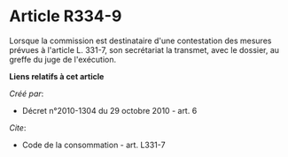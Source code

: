 # Article R334-9

Lorsque la commission est destinataire d'une contestation des mesures prévues à l'article L. 331-7, son secrétariat la
transmet, avec le dossier, au greffe du juge de l'exécution.

**Liens relatifs à cet article**

_Créé par_:

  - Décret n°2010-1304 du 29 octobre 2010 - art. 6

_Cite_:

  - Code de la consommation - art. L331-7
